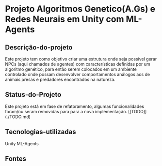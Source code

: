 # Projeto Algoritmos Genetico(A.Gs) e Redes Neurais em Unity com ML-Agents 

## Descrição-do-projeto
Este projeto tem como objetivo criar uma estrutura onde seja possível gerar NPCs (aqui chamados de agentes) com características definidas por um algoritmo genético, para então serem colocados em um ambiente controlado onde possam desenvolver comportamentos análogos aos de animais presas e predadores encontrados na natureza. 
## Status-do-Projeto
Este projeto está em fase de refatoramento, algumas funcionalidades foram/ou seram removidas para para a nova implementação.
[[TODO]] (./TODO.md)


## Tecnologias-utilizadas
Unity
	ML-Agents
## Fontes

